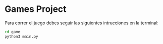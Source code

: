 # Games Project

Para correr el juego debes seguir las siguientes intrucciones en la terminal:

```sh
cd game
python3 main.py
```